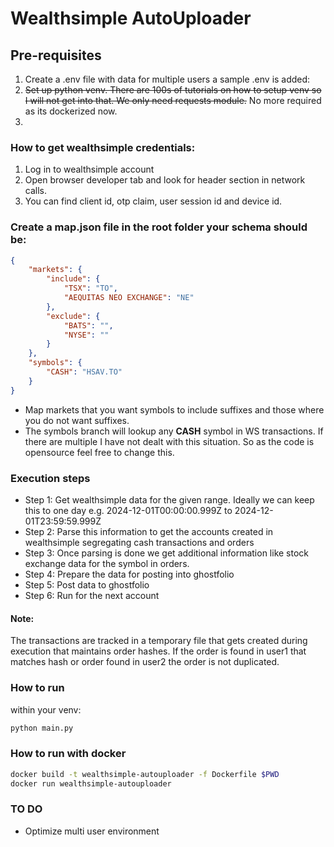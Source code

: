 # Wealthsimple AutoUploader

## Pre-requisites
1. Create a .env file with data for multiple users a sample .env is added:
2. <s>Set up python venv. There are 100s of tutorials on how to setup venv so I will not get into that. We only need requests module.</s> No more required as its dockerized now.
3. 

### How to get wealthsimple credentials:
1. Log in to wealthsimple account
2. Open browser developer tab and look for header section in network calls.
3. You can find client id, otp claim, user session id and device id.

### Create a map.json file in the root folder your schema should be:
```json
{
    "markets": {
        "include": {
            "TSX": "TO",
            "AEQUITAS NEO EXCHANGE": "NE"
        },
        "exclude": {
            "BATS": "",
            "NYSE": ""
        }
    },
    "symbols": {
        "CASH": "HSAV.TO"
    }
}
```

- Map markets that you want symbols to include suffixes and those where you do not want suffixes.
- The symbols branch will lookup any **CASH** symbol in WS transactions. If there are multiple I have not dealt with this situation. So as the code is opensource feel free to change this.

### Execution steps
- Step 1: Get wealthsimple data for the given range. Ideally we can keep this to one day e.g. 2024-12-01T00:00:00.999Z to 2024-12-01T23:59:59.999Z
- Step 2: Parse this information to get the accounts created in wealthsimple segregating cash transactions and orders
- Step 3: Once parsing is done we get additional information like stock exchange data for the symbol in orders.
- Step 4: Prepare the data for posting into ghostfolio
- Step 5: Post data to ghostfolio
- Step 6: Run for the next account

#### Note:
The transactions are tracked in a temporary file that gets created during execution that maintains order hashes. If the order is found in user1 that matches hash or order found in user2 the order is not duplicated.

### How to run
within your venv: 
```bash
python main.py
```

### How to run with docker
```bash
docker build -t wealthsimple-autouploader -f Dockerfile $PWD
docker run wealthsimple-autouploader
```

### TO DO
- Optimize multi user environment